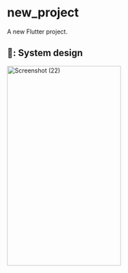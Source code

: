 # new_project

A new Flutter project.

## 🎨: System design

<img width="267" height="467" alt="Screenshot (22)" src="https://github.com/user-attachments/assets/b84efe24-0985-4401-9b97-1168dab7a99c" />
